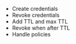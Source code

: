 * Create credentials
* Revoke credentials
* Add TTL and max TTL
* Revoke when after TTL
* Handle policies
